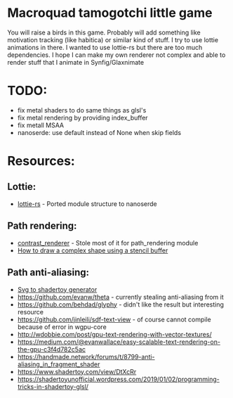 Macroquad tamogotchi little game
===

You will raise a birds in this game. Probably will add something like motivation tracking (like habitica) or similar kind of stuff.
I try to use lottie animations in there. I wanted to use lottie-rs but there are too much dependencies. I hope I can make my own renderer not complex and able to render stuff that I animate in Synfig/Glaxnimate

# TODO:
- fix metal shaders to do same things as glsl's
- fix metal rendering by providing index_buffer
- fix metall MSAA
- nanoserde: use default instead of None when skip fields

# Resources:
## Lottie:
- [lottie-rs](https://github.com/zimond/lottie-rs) - Ported module structure to nanoserde
## Path rendering:
- [contrast_renderer](https://github.com/Lichtso/contrast_renderer) - Stole most of it for path_rendering module
- [How to draw a complex shape using a stencil buffer](http://web.archive.org/web/20240118160026/https://www.glprogramming.com/red/chapter14.html#name13)
## Path anti-aliasing:
- [Svg to shadertoy generator](https://gist.github.com/Ninja-Koala/74fa7652fb4de248949ce1e27b989c14)
- https://github.com/evanw/theta - currently stealing anti-aliasing from it
- https://github.com/behdad/glyphy - didn't like the result but interesting resource
- https://github.com/jinleili/sdf-text-view - of course cannot compile because of error in wgpu-core
- http://wdobbie.com/post/gpu-text-rendering-with-vector-textures/
- https://medium.com/@evanwallace/easy-scalable-text-rendering-on-the-gpu-c3f4d782c5ac
- https://handmade.network/forums/t/8799-anti-aliasing_in_fragment_shader
- https://www.shadertoy.com/view/DtXcRr
- https://shadertoyunofficial.wordpress.com/2019/01/02/programming-tricks-in-shadertoy-glsl/